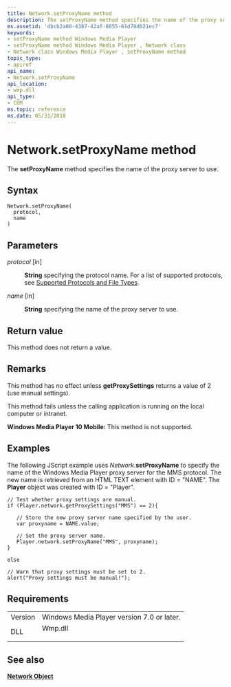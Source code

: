 ```yaml
---
title: Network.setProxyName method
description: The setProxyName method specifies the name of the proxy server to use.
ms.assetid: 'dbcb2a00-4387-42af-8055-61d78d021ec7'
keywords:
- setProxyName method Windows Media Player
- setProxyName method Windows Media Player , Network class
- Network class Windows Media Player , setProxyName method
topic_type:
- apiref
api_name:
- Network.setProxyName
api_location:
- wmp.dll
api_type:
- COM
ms.topic: reference
ms.date: 05/31/2018
---
```


# Network.setProxyName method

The **setProxyName** method specifies the name of the proxy server to use.

## Syntax


```JScript
Network.setProxyName(
  protocol,
  name
)
```



## Parameters

<dl> <dt>

*protocol* \[in\]
</dt> <dd>

**String** specifying the protocol name. For a list of supported protocols, see [Supported Protocols and File Types](supported-protocols-and-file-types.md).

</dd> <dt>

*name* \[in\]
</dt> <dd>

**String** specifying the name of the proxy server to use.

</dd> </dl>

## Return value

This method does not return a value.

## Remarks

This method has no effect unless **getProxySettings** returns a value of 2 (use manual settings).

This method fails unless the calling application is running on the local computer or intranet.

**Windows Media Player 10 Mobile:** This method is not supported.

## Examples

The following JScript example uses *Network*.**setProxyName** to specify the name of the Windows Media Player proxy server for the MMS protocol. The new name is retrieved from an HTML TEXT element with ID = "NAME". The **Player** object was created with ID = "Player".


```JScript
// Test whether proxy settings are manual.
if (Player.network.getProxySettings("MMS") == 2){

   // Store the new proxy server name specified by the user.
   var proxyname = NAME.value;

   // Set the proxy server name.
   Player.network.setProxyName("MMS", proxyname);
}

else

// Warn that proxy settings must be set to 2.
alert("Proxy settings must be manual!");

```



## Requirements



|                    |                                                                                    |
|--------------------|------------------------------------------------------------------------------------|
| Version<br/> | Windows Media Player version 7.0 or later.<br/>                              |
| DLL<br/>     | <dl> <dt>Wmp.dll</dt> </dl> |



## See also

<dl> <dt>

[**Network Object**](network-object.md)
</dt> </dl>

 

 





